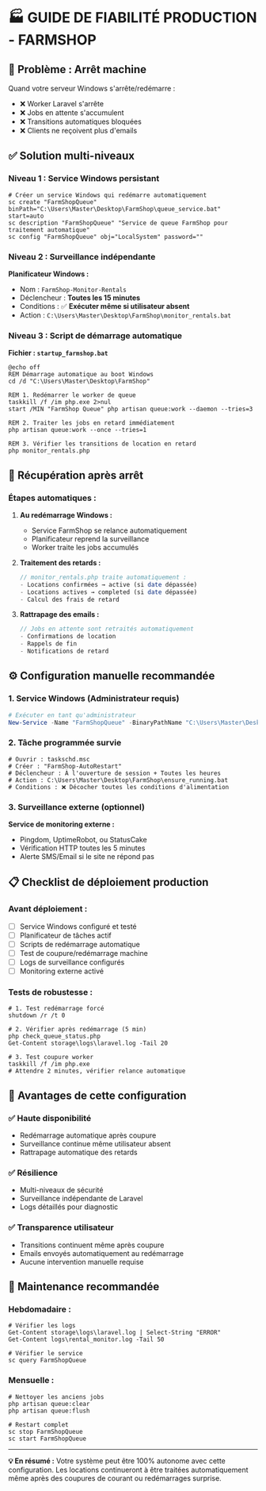 # 🏭 GUIDE DE FIABILITÉ PRODUCTION - FARMSHOP

## 🚨 **Problème : Arrêt machine**

Quand votre serveur Windows s'arrête/redémarre :
- ❌ Worker Laravel s'arrête
- ❌ Jobs en attente s'accumulent  
- ❌ Transitions automatiques bloquées
- ❌ Clients ne reçoivent plus d'emails

## ✅ **Solution multi-niveaux**

### **Niveau 1 : Service Windows persistant**

```batch
# Créer un service Windows qui redémarre automatiquement
sc create "FarmShopQueue" binPath="C:\Users\Master\Desktop\FarmShop\queue_service.bat" start=auto
sc description "FarmShopQueue" "Service de queue FarmShop pour traitement automatique"
sc config "FarmShopQueue" obj="LocalSystem" password=""
```

### **Niveau 2 : Surveillance indépendante** 

**Planificateur Windows :**
- Nom : `FarmShop-Monitor-Rentals`
- Déclencheur : **Toutes les 15 minutes**
- Conditions : ✅ **Exécuter même si utilisateur absent**
- Action : `C:\Users\Master\Desktop\FarmShop\monitor_rentals.bat`

### **Niveau 3 : Script de démarrage automatique**

**Fichier : `startup_farmshop.bat`**
```batch
@echo off
REM Démarrage automatique au boot Windows
cd /d "C:\Users\Master\Desktop\FarmShop"

REM 1. Redémarrer le worker de queue
taskkill /f /im php.exe 2>nul
start /MIN "FarmShop Queue" php artisan queue:work --daemon --tries=3

REM 2. Traiter les jobs en retard immédiatement  
php artisan queue:work --once --tries=1

REM 3. Vérifier les transitions de location en retard
php monitor_rentals.php
```

## 🔄 **Récupération après arrêt**

### **Étapes automatiques :**

1. **Au redémarrage Windows :**
   - Service FarmShop se relance automatiquement
   - Planificateur reprend la surveillance
   - Worker traite les jobs accumulés

2. **Traitement des retards :**
   ```php
   // monitor_rentals.php traite automatiquement :
   - Locations confirmées → active (si date dépassée)
   - Locations actives → completed (si date dépassée)  
   - Calcul des frais de retard
   ```

3. **Rattrapage des emails :**
   ```php
   // Jobs en attente sont retraités automatiquement
   - Confirmations de location
   - Rappels de fin
   - Notifications de retard
   ```

## ⚙️ **Configuration manuelle recommandée**

### **1. Service Windows (Administrateur requis)**

```powershell
# Exécuter en tant qu'administrateur
New-Service -Name "FarmShopQueue" -BinaryPathName "C:\Users\Master\Desktop\FarmShop\queue_service_wrapper.exe" -StartupType Automatic -Description "FarmShop Queue Worker Service"
```

### **2. Tâche programmée survie**

```batch
# Ouvrir : taskschd.msc
# Créer : "FarmShop-AutoRestart"
# Déclencheur : À l'ouverture de session + Toutes les heures
# Action : C:\Users\Master\Desktop\FarmShop\ensure_running.bat
# Conditions : ❌ Décocher toutes les conditions d'alimentation
```

### **3. Surveillance externe (optionnel)**

**Service de monitoring externe :**
- Pingdom, UptimeRobot, ou StatusCake
- Vérification HTTP toutes les 5 minutes  
- Alerte SMS/Email si le site ne répond pas

## 📋 **Checklist de déploiement production**

### **Avant déploiement :**
- [ ] Service Windows configuré et testé
- [ ] Planificateur de tâches actif  
- [ ] Scripts de redémarrage automatique
- [ ] Test de coupure/redémarrage machine
- [ ] Logs de surveillance configurés
- [ ] Monitoring externe activé

### **Tests de robustesse :**
```batch
# 1. Test redémarrage forcé
shutdown /r /t 0

# 2. Vérifier après redémarrage (5 min)
php check_queue_status.php
Get-Content storage\logs\laravel.log -Tail 20

# 3. Test coupure worker
taskkill /f /im php.exe
# Attendre 2 minutes, vérifier relance automatique
```

## 🎯 **Avantages de cette configuration**

### ✅ **Haute disponibilité**
- Redémarrage automatique après coupure
- Surveillance continue même utilisateur absent
- Rattrapage automatique des retards

### ✅ **Résilience** 
- Multi-niveaux de sécurité
- Surveillance indépendante de Laravel
- Logs détaillés pour diagnostic

### ✅ **Transparence utilisateur**
- Transitions continuent même après coupure  
- Emails envoyés automatiquement au redémarrage
- Aucune intervention manuelle requise

## 🔧 **Maintenance recommandée**

### **Hebdomadaire :**
```batch
# Vérifier les logs
Get-Content storage\logs\laravel.log | Select-String "ERROR"
Get-Content logs\rental_monitor.log -Tail 50

# Vérifier le service
sc query FarmShopQueue
```

### **Mensuelle :**
```batch
# Nettoyer les anciens jobs
php artisan queue:clear
php artisan queue:flush

# Restart complet  
sc stop FarmShopQueue
sc start FarmShopQueue
```

---

**💡 En résumé :** Votre système peut être 100% autonome avec cette configuration. Les locations continueront à être traitées automatiquement même après des coupures de courant ou redémarrages surprise.
